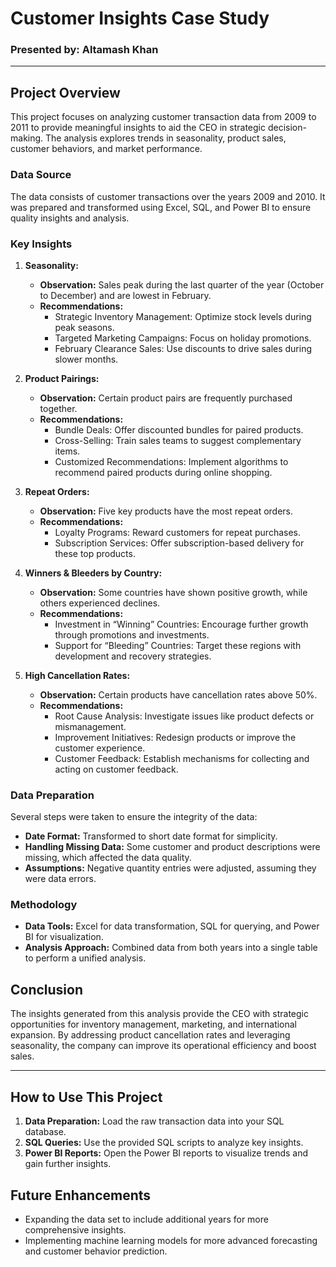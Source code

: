 # Customer Insights Case Study

### Presented by: Altamash Khan  

---

## Project Overview

This project focuses on analyzing customer transaction data from 2009 to 2011 to provide meaningful insights to aid the CEO in strategic decision-making. The analysis explores trends in seasonality, product sales, customer behaviors, and market performance. 

### Data Source

The data consists of customer transactions over the years 2009 and 2010. It was prepared and transformed using Excel, SQL, and Power BI to ensure quality insights and analysis.

### Key Insights

1. **Seasonality:**
   - **Observation:** Sales peak during the last quarter of the year (October to December) and are lowest in February.
   - **Recommendations:**
     - Strategic Inventory Management: Optimize stock levels during peak seasons.
     - Targeted Marketing Campaigns: Focus on holiday promotions.
     - February Clearance Sales: Use discounts to drive sales during slower months.

2. **Product Pairings:**
   - **Observation:** Certain product pairs are frequently purchased together.
   - **Recommendations:**
     - Bundle Deals: Offer discounted bundles for paired products.
     - Cross-Selling: Train sales teams to suggest complementary items.
     - Customized Recommendations: Implement algorithms to recommend paired products during online shopping.

3. **Repeat Orders:**
   - **Observation:** Five key products have the most repeat orders.
   - **Recommendations:**
     - Loyalty Programs: Reward customers for repeat purchases.
     - Subscription Services: Offer subscription-based delivery for these top products.

4. **Winners & Bleeders by Country:**
   - **Observation:** Some countries have shown positive growth, while others experienced declines.
   - **Recommendations:**
     - Investment in “Winning” Countries: Encourage further growth through promotions and investments.
     - Support for “Bleeding” Countries: Target these regions with development and recovery strategies.

5. **High Cancellation Rates:**
   - **Observation:** Certain products have cancellation rates above 50%.
   - **Recommendations:**
     - Root Cause Analysis: Investigate issues like product defects or mismanagement.
     - Improvement Initiatives: Redesign products or improve the customer experience.
     - Customer Feedback: Establish mechanisms for collecting and acting on customer feedback.

### Data Preparation

Several steps were taken to ensure the integrity of the data:
- **Date Format:** Transformed to short date format for simplicity.
- **Handling Missing Data:** Some customer and product descriptions were missing, which affected the data quality.
- **Assumptions:** Negative quantity entries were adjusted, assuming they were data errors.

### Methodology

- **Data Tools:** Excel for data transformation, SQL for querying, and Power BI for visualization.
- **Analysis Approach:** Combined data from both years into a single table to perform a unified analysis.
  
## Conclusion

The insights generated from this analysis provide the CEO with strategic opportunities for inventory management, marketing, and international expansion. By addressing product cancellation rates and leveraging seasonality, the company can improve its operational efficiency and boost sales.

---

## How to Use This Project

1. **Data Preparation:** Load the raw transaction data into your SQL database.
2. **SQL Queries:** Use the provided SQL scripts to analyze key insights.
3. **Power BI Reports:** Open the Power BI reports to visualize trends and gain further insights.

## Future Enhancements

- Expanding the data set to include additional years for more comprehensive insights.
- Implementing machine learning models for more advanced forecasting and customer behavior prediction.
